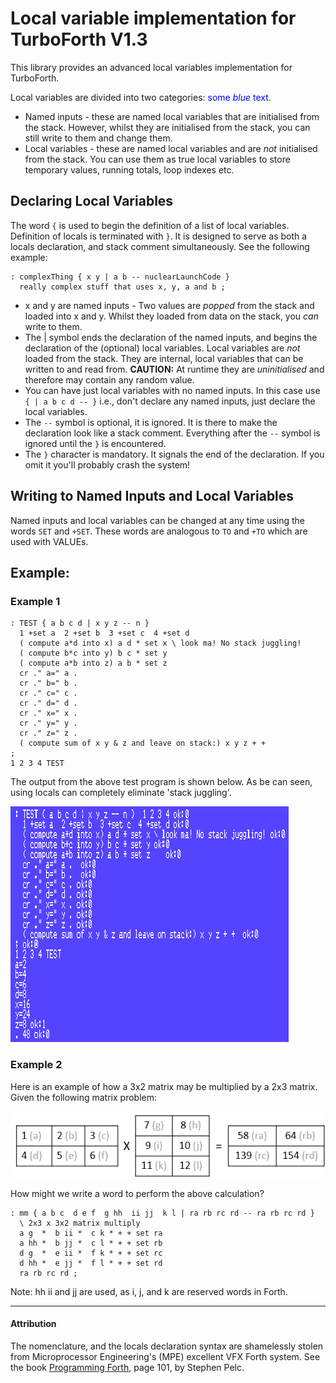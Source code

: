 # Local variable implementation for TurboForth V1.3
This library provides an advanced local variables implementation for TurboForth.

Local variables are divided into two categories: <span style="color:blue">some *blue* text</span>.

* Named inputs - these are named local variables that are initialised from the stack. However, whilst they are initialised from the stack, you can still write to them and change them. 
* Local variables - these are named local variables and are _not_ initialised from the stack. You can use them as true local variables to store temporary values, running totals, loop indexes etc.

## Declaring Local Variables

The word `{` is used to begin the definition of a list of local variables. Definition of locals is terminated with `}`. It is designed to serve as both a locals declaration, and stack comment simultaneously. See the following example:

```
: complexThing { x y | a b -- nuclearLaunchCode }
  really complex stuff that uses x, y, a and b ;
```

* x and y are named inputs - Two values are _popped_ from the stack and loaded into x and y. Whilst they loaded from data on the stack, you _can_ write to them.
* The | symbol ends the declaration of the named inputs, and begins the declaration of the (optional) local variables. Local variables are _not_ loaded from the stack. They are internal, local variables that can be written to and read from. **CAUTION:** At runtime they are _uninitialised_ and therefore may contain any random value.
* You can have just local variables with no named inputs. In this case use `{ | a b c d -- }` i.e., don't declare any named inputs, just declare the local variables.
* The `--` symbol is optional, it is ignored. It is there to make the declaration look like a stack comment. Everything after the `--` symbol is ignored until the `}` is encountered.
* The `}` character is mandatory. It signals the end of the declaration. If you omit it you'll probably crash the system!

## Writing to Named Inputs and Local Variables

Named inputs and local variables can be changed at any time using the words `SET` and `+SET`. These words are analogous to `TO` and `+TO` which are used with VALUEs.

## Example:

### Example 1

```forth
: TEST { a b c d | x y z -- n } 
  1 +set a  2 +set b  3 +set c  4 +set d
  ( compute a*d into x) a d * set x \ look ma! No stack juggling!
  ( compute b*c into y) b c * set y
  ( compute a*b into z) a b * set z   
  cr ." a=" a . 
  cr ." b=" b . 
  cr ." c=" c .
  cr ." d=" d .
  cr ." x=" x .
  cr ." y=" y .
  cr ." z=" z .
  ( compute sum of x y & z and leave on stack:) x y z + + 
;
1 2 3 4 TEST
```

The output from the above test program is shown below. As be can seen, using locals can completely eliminate 'stack juggling'.

![Output from the above example](/images/example.png "Output from the above example")

### Example 2

Here is an example of how a 3x2 matrix may be multiplied by a 2x3 matrix. Given the following matrix problem:

![Example matrix multiplication problem (stack positions shown in brackets)](/images/matrix.png)

How might we write a word to perform the above calculation?

```forth
: mm { a b c  d e f  g hh  ii jj  k l | ra rb rc rd -- ra rb rc rd }
  \ 2x3 x 3x2 matrix multiply
  a g  *  b ii *  c k * + + set ra  
  a hh *  b jj *  c l * + + set rb   
  d g  *  e ii *  f k * + + set rc   
  d hh *  e jj *  f l * + + set rd
  ra rb rc rd ;
```

Note: hh ii and jj are used, as i, j, and k are reserved words in Forth.

---

#### Attribution

The nomenclature, and the locals declaration syntax are shamelessly stolen from Microprocessor Engineering's (MPE) excellent VFX Forth system. See the book [Programming Forth](https://www.mpeforth.com/arena/ProgramForth.pdf), page 101, by Stephen Pelc. 
